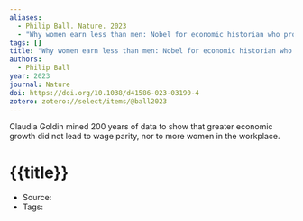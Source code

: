 ```yaml
---
aliases:
  - Philip Ball. Nature. 2023
  - "Why women earn less than men: Nobel for economic historian who probed pay gap"
tags: []
title: "Why women earn less than men: Nobel for economic historian who probed pay gap"
authors:
  - Philip Ball
year: 2023
journal: Nature
doi: https://doi.org/10.1038/d41586-023-03190-4
zotero: zotero://select/items/@ball2023
---
```

<!-- START_ABSTRACT -->
Claudia Goldin mined 200 years of data to show that greater economic growth did not lead to wage parity, nor to more women in the workplace.
<!-- END_ABSTRACT -->

<!-- START_TEMPLATE -->
# {{title}}

- Source:
- Tags: 
<!-- END_TEMPLATE -->